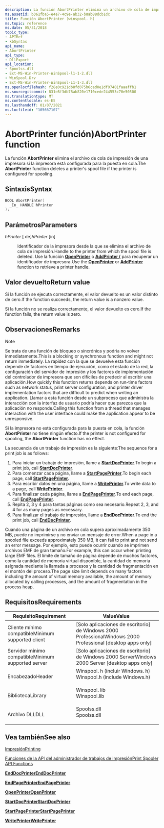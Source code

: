 ```yaml
---
description: La función AbortPrinter elimina un archivo de cola de impresión si la impresora está configurada para la puesta en cola.
ms.assetid: b361fba5-e4e7-4c9e-ab32-b8ab88dcb1dc
title: Función AbortPrinter (winspool. h)
ms.topic: reference
ms.date: 05/31/2018
topic_type:
- APIRef
- kbSyntax
api_name:
- AbortPrinter
api_type:
- DllExport
api_location:
- Spoolss.dll
- Ext-MS-Win-Printer-WinSpool-l1-1-2.dll
- WinSpool.Drv
- Ext-MS-Win-Printer-WinSpool-L1-1-3.dll
ms.openlocfilehash: f28e0c921db8fd075b6cad0e1df07401faaaffb1
ms.sourcegitcommit: 831e8f3db78ab820e1710cede244553c70e50500
ms.translationtype: MT
ms.contentlocale: es-ES
ms.lasthandoff: 01/07/2021
ms.locfileid: "105667107"
---
```

# <a name="abortprinter-function"></a><span data-ttu-id="f52fe-103">AbortPrinter función)</span><span class="sxs-lookup"><span data-stu-id="f52fe-103">AbortPrinter function</span></span>

<span data-ttu-id="f52fe-104">La función **AbortPrinter** elimina el archivo de cola de impresión de una impresora si la impresora está configurada para la puesta en cola.</span><span class="sxs-lookup"><span data-stu-id="f52fe-104">The **AbortPrinter** function deletes a printer's spool file if the printer is configured for spooling.</span></span>

## <a name="syntax"></a><span data-ttu-id="f52fe-105">Sintaxis</span><span class="sxs-lookup"><span data-stu-id="f52fe-105">Syntax</span></span>


```C++
BOOL AbortPrinter(
  _In_ HANDLE hPrinter
);
```



## <a name="parameters"></a><span data-ttu-id="f52fe-106">Parámetros</span><span class="sxs-lookup"><span data-stu-id="f52fe-106">Parameters</span></span>

<dl> <dt>

<span data-ttu-id="f52fe-107">*hPrinter* \[ de\]</span><span class="sxs-lookup"><span data-stu-id="f52fe-107">*hPrinter* \[in\]</span></span>
</dt> <dd>

<span data-ttu-id="f52fe-108">Identificador de la impresora desde la que se elimina el archivo de cola de impresión.</span><span class="sxs-lookup"><span data-stu-id="f52fe-108">Handle to the printer from which the spool file is deleted.</span></span> <span data-ttu-id="f52fe-109">Use la función [**OpenPrinter**](openprinter.md) o [**AddPrinter (**](addprinter.md) para recuperar un identificador de impresora.</span><span class="sxs-lookup"><span data-stu-id="f52fe-109">Use the [**OpenPrinter**](openprinter.md) or [**AddPrinter**](addprinter.md) function to retrieve a printer handle.</span></span>

</dd> </dl>

## <a name="return-value"></a><span data-ttu-id="f52fe-110">Valor devuelto</span><span class="sxs-lookup"><span data-stu-id="f52fe-110">Return value</span></span>

<span data-ttu-id="f52fe-111">Si la función se ejecuta correctamente, el valor devuelto es un valor distinto de cero.</span><span class="sxs-lookup"><span data-stu-id="f52fe-111">If the function succeeds, the return value is a nonzero value.</span></span>

<span data-ttu-id="f52fe-112">Si la función no se realiza correctamente, el valor devuelto es cero.</span><span class="sxs-lookup"><span data-stu-id="f52fe-112">If the function fails, the return value is zero.</span></span>

## <a name="remarks"></a><span data-ttu-id="f52fe-113">Observaciones</span><span class="sxs-lookup"><span data-stu-id="f52fe-113">Remarks</span></span>

> [!Note]  
> <span data-ttu-id="f52fe-114">Se trata de una función de bloqueo o sincrónica y podría no volver inmediatamente.</span><span class="sxs-lookup"><span data-stu-id="f52fe-114">This is a blocking or synchronous function and might not return immediately.</span></span> <span data-ttu-id="f52fe-115">La rapidez con la que se devuelve esta función depende de factores en tiempo de ejecución, como el estado de la red, la configuración del servidor de impresión y los factores de implementación del controlador de impresora que son difíciles de predecir al escribir una aplicación.</span><span class="sxs-lookup"><span data-stu-id="f52fe-115">How quickly this function returns depends on run-time factors such as network status, print server configuration, and printer driver implementation factors that are difficult to predict when writing an application.</span></span> <span data-ttu-id="f52fe-116">Llamar a esta función desde un subproceso que administra la interacción con la interfaz de usuario podría hacer que parezca que la aplicación no responde.</span><span class="sxs-lookup"><span data-stu-id="f52fe-116">Calling this function from a thread that manages interaction with the user interface could make the application appear to be unresponsive.</span></span>

 

<span data-ttu-id="f52fe-117">Si la impresora no está configurada para la puesta en cola, la función **AbortPrinter** no tiene ningún efecto.</span><span class="sxs-lookup"><span data-stu-id="f52fe-117">If the printer is not configured for spooling, the **AbortPrinter** function has no effect.</span></span>

<span data-ttu-id="f52fe-118">La secuencia de un trabajo de impresión es la siguiente:</span><span class="sxs-lookup"><span data-stu-id="f52fe-118">The sequence for a print job is as follows:</span></span>

1.  <span data-ttu-id="f52fe-119">Para iniciar un trabajo de impresión, llame a [**StartDocPrinter**](startdocprinter.md).</span><span class="sxs-lookup"><span data-stu-id="f52fe-119">To begin a print job, call [**StartDocPrinter**](startdocprinter.md).</span></span>
2.  <span data-ttu-id="f52fe-120">Para comenzar cada página, llame a [**StartPagePrinter**](startpageprinter.md).</span><span class="sxs-lookup"><span data-stu-id="f52fe-120">To begin each page, call [**StartPagePrinter**](startpageprinter.md).</span></span>
3.  <span data-ttu-id="f52fe-121">Para escribir datos en una página, llame a [**WritePrinter**](writeprinter.md).</span><span class="sxs-lookup"><span data-stu-id="f52fe-121">To write data to a page, call [**WritePrinter**](writeprinter.md).</span></span>
4.  <span data-ttu-id="f52fe-122">Para finalizar cada página, llame a [**EndPagePrinter**](endpageprinter.md).</span><span class="sxs-lookup"><span data-stu-id="f52fe-122">To end each page, call [**EndPagePrinter**](endpageprinter.md).</span></span>
5.  <span data-ttu-id="f52fe-123">Repita 2, 3 y 4 para tantas páginas como sea necesario.</span><span class="sxs-lookup"><span data-stu-id="f52fe-123">Repeat 2, 3, and 4 for as many pages as necessary.</span></span>
6.  <span data-ttu-id="f52fe-124">Para finalizar el trabajo de impresión, llame a [**EndDocPrinter**](enddocprinter.md).</span><span class="sxs-lookup"><span data-stu-id="f52fe-124">To end the print job, call [**EndDocPrinter**](enddocprinter.md).</span></span>

<span data-ttu-id="f52fe-125">Cuando una página de un archivo en cola supera aproximadamente 350 MB, puede no imprimirse y no enviar un mensaje de error.</span><span class="sxs-lookup"><span data-stu-id="f52fe-125">When a page in a spooled file exceeds approximately 350 MB, it can fail to print and not send an error message.</span></span> <span data-ttu-id="f52fe-126">Por ejemplo, esto puede ocurrir cuando se imprimen archivos EMF de gran tamaño.</span><span class="sxs-lookup"><span data-stu-id="f52fe-126">For example, this can occur when printing large EMF files.</span></span> <span data-ttu-id="f52fe-127">El límite de tamaño de página depende de muchos factores, como la cantidad de memoria virtual disponible, la cantidad de memoria asignada mediante la llamada a procesos y la cantidad de fragmentación en el montón del proceso.</span><span class="sxs-lookup"><span data-stu-id="f52fe-127">The page size limit depends on many factors including the amount of virtual memory available, the amount of memory allocated by calling processes, and the amount of fragmentation in the process heap.</span></span>

## <a name="requirements"></a><span data-ttu-id="f52fe-128">Requisitos</span><span class="sxs-lookup"><span data-stu-id="f52fe-128">Requirements</span></span>



| <span data-ttu-id="f52fe-129">Requisito</span><span class="sxs-lookup"><span data-stu-id="f52fe-129">Requirement</span></span> | <span data-ttu-id="f52fe-130">Value</span><span class="sxs-lookup"><span data-stu-id="f52fe-130">Value</span></span> |
|-------------------------------------|-----------------------------------------------------------------------------------------------------------|
| <span data-ttu-id="f52fe-131">Cliente mínimo compatible</span><span class="sxs-lookup"><span data-stu-id="f52fe-131">Minimum supported client</span></span><br/> | <span data-ttu-id="f52fe-132">\[Solo aplicaciones de escritorio\] de Windows 2000 Professional</span><span class="sxs-lookup"><span data-stu-id="f52fe-132">Windows 2000 Professional \[desktop apps only\]</span></span><br/>                                                |
| <span data-ttu-id="f52fe-133">Servidor mínimo compatible</span><span class="sxs-lookup"><span data-stu-id="f52fe-133">Minimum supported server</span></span><br/> | <span data-ttu-id="f52fe-134">\[Solo aplicaciones de escritorio\] de Windows 2000 Server</span><span class="sxs-lookup"><span data-stu-id="f52fe-134">Windows 2000 Server \[desktop apps only\]</span></span><br/>                                                      |
| <span data-ttu-id="f52fe-135">Encabezado</span><span class="sxs-lookup"><span data-stu-id="f52fe-135">Header</span></span><br/>                   | <dl> <span data-ttu-id="f52fe-136"><dt>Winspool. h (incluir Windows. h)</dt></span><span class="sxs-lookup"><span data-stu-id="f52fe-136"><dt>Winspool.h (include Windows.h)</dt></span></span> </dl> |
| <span data-ttu-id="f52fe-137">Biblioteca</span><span class="sxs-lookup"><span data-stu-id="f52fe-137">Library</span></span><br/>                  | <dl> <span data-ttu-id="f52fe-138"><dt>Winspool. lib</dt></span><span class="sxs-lookup"><span data-stu-id="f52fe-138"><dt>Winspool.lib</dt></span></span> </dl>                   |
| <span data-ttu-id="f52fe-139">Archivo DLL</span><span class="sxs-lookup"><span data-stu-id="f52fe-139">DLL</span></span><br/>                      | <dl> <span data-ttu-id="f52fe-140"><dt>Spoolss.dll</dt></span><span class="sxs-lookup"><span data-stu-id="f52fe-140"><dt>Spoolss.dll</dt></span></span> </dl>                    |



## <a name="see-also"></a><span data-ttu-id="f52fe-141">Vea también</span><span class="sxs-lookup"><span data-stu-id="f52fe-141">See also</span></span>

<dl> <dt>

[<span data-ttu-id="f52fe-142">Impresión</span><span class="sxs-lookup"><span data-stu-id="f52fe-142">Printing</span></span>](printdocs-printing.md)
</dt> <dt>

[<span data-ttu-id="f52fe-143">Funciones de la API del administrador de trabajos de impresión</span><span class="sxs-lookup"><span data-stu-id="f52fe-143">Print Spooler API Functions</span></span>](printing-and-print-spooler-functions.md)
</dt> <dt>

[<span data-ttu-id="f52fe-144">**EndDocPrinter**</span><span class="sxs-lookup"><span data-stu-id="f52fe-144">**EndDocPrinter**</span></span>](enddocprinter.md)
</dt> <dt>

[<span data-ttu-id="f52fe-145">**EndPagePrinter**</span><span class="sxs-lookup"><span data-stu-id="f52fe-145">**EndPagePrinter**</span></span>](endpageprinter.md)
</dt> <dt>

[<span data-ttu-id="f52fe-146">**OpenPrinter**</span><span class="sxs-lookup"><span data-stu-id="f52fe-146">**OpenPrinter**</span></span>](openprinter.md)
</dt> <dt>

[<span data-ttu-id="f52fe-147">**StartDocPrinter**</span><span class="sxs-lookup"><span data-stu-id="f52fe-147">**StartDocPrinter**</span></span>](startdocprinter.md)
</dt> <dt>

[<span data-ttu-id="f52fe-148">**StartPagePrinter**</span><span class="sxs-lookup"><span data-stu-id="f52fe-148">**StartPagePrinter**</span></span>](startpageprinter.md)
</dt> <dt>

[<span data-ttu-id="f52fe-149">**WritePrinter**</span><span class="sxs-lookup"><span data-stu-id="f52fe-149">**WritePrinter**</span></span>](writeprinter.md)
</dt> </dl>

 

 




